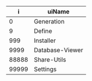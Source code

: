 | i     | uiName    |
|-------|-----------|
| 0     | Generation |
| 9     | Define |
| 999   | Installer |
| 9999  | Database-Viewer |
| 88888 | Share-Utils | 
| 99999 | Settings |